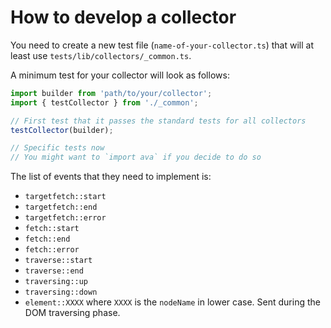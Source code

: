 # How to develop a collector

You need to create a new test file (`name-of-your-collector.ts`) that
will at least use `tests/lib/collectors/_common.ts`.

A minimum test for your collector will look as follows:

```typescript
import builder from 'path/to/your/collector';
import { testCollector } from './_common';

// First test that it passes the standard tests for all collectors
testCollector(builder);

// Specific tests now
// You might want to `import ava` if you decide to do so
```

The list of events that they need to implement is:

* `targetfetch::start`
* `targetfetch::end`
* `targetfetch::error`
* `fetch::start`
* `fetch::end`
* `fetch::error`
* `traverse::start`
* `traverse::end`
* `traversing::up`
* `traversing::down`
* `element::XXXX` where `XXXX` is the `nodeName` in lower case.
Sent during the DOM traversing phase.
